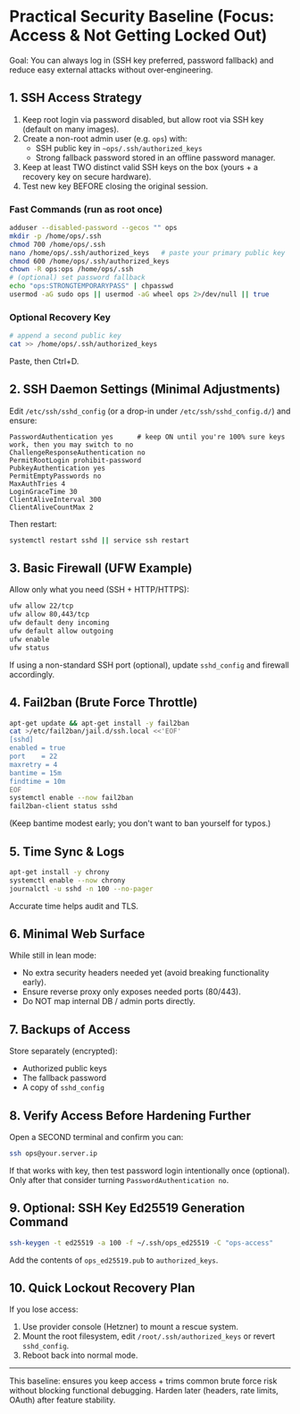 # Practical Security Baseline (Focus: Access & Not Getting Locked Out)

Goal: You can always log in (SSH key preferred, password fallback) and reduce easy external attacks without over‑engineering.

## 1. SSH Access Strategy

1. Keep root login via password disabled, but allow root via SSH key (default on many images).
2. Create a non-root admin user (e.g. `ops`) with:
   - SSH public key in `~ops/.ssh/authorized_keys`
   - Strong fallback password stored in an offline password manager.
3. Keep at least TWO distinct valid SSH keys on the box (yours + a recovery key on secure hardware).
4. Test new key BEFORE closing the original session.

### Fast Commands (run as root once)
```bash
adduser --disabled-password --gecos "" ops
mkdir -p /home/ops/.ssh
chmod 700 /home/ops/.ssh
nano /home/ops/.ssh/authorized_keys   # paste your primary public key
chmod 600 /home/ops/.ssh/authorized_keys
chown -R ops:ops /home/ops/.ssh
# (optional) set password fallback
echo "ops:STRONGTEMPORARYPASS" | chpasswd
usermod -aG sudo ops || usermod -aG wheel ops 2>/dev/null || true
```

### Optional Recovery Key
```bash
# append a second public key
cat >> /home/ops/.ssh/authorized_keys
```
Paste, then Ctrl+D.

## 2. SSH Daemon Settings (Minimal Adjustments)
Edit `/etc/ssh/sshd_config` (or a drop-in under `/etc/ssh/sshd_config.d/`) and ensure:
```
PasswordAuthentication yes      # keep ON until you're 100% sure keys work, then you may switch to no
ChallengeResponseAuthentication no
PermitRootLogin prohibit-password
PubkeyAuthentication yes
PermitEmptyPasswords no
MaxAuthTries 4
LoginGraceTime 30
ClientAliveInterval 300
ClientAliveCountMax 2
```
Then restart:
```bash
systemctl restart sshd || service ssh restart
```

## 3. Basic Firewall (UFW Example)
Allow only what you need (SSH + HTTP/HTTPS):
```bash
ufw allow 22/tcp
ufw allow 80,443/tcp
ufw default deny incoming
ufw default allow outgoing
ufw enable
ufw status
```
If using a non-standard SSH port (optional), update `sshd_config` and firewall accordingly.

## 4. Fail2ban (Brute Force Throttle)
```bash
apt-get update && apt-get install -y fail2ban
cat >/etc/fail2ban/jail.d/ssh.local <<'EOF'
[sshd]
enabled = true
port    = 22
maxretry = 4
bantime = 15m
findtime = 10m
EOF
systemctl enable --now fail2ban
fail2ban-client status sshd
```
(Keep bantime modest early; you don't want to ban yourself for typos.)

## 5. Time Sync & Logs
```bash
apt-get install -y chrony
systemctl enable --now chrony
journalctl -u sshd -n 100 --no-pager
```
Accurate time helps audit and TLS.

## 6. Minimal Web Surface
While still in lean mode:
- No extra security headers needed yet (avoid breaking functionality early).
- Ensure reverse proxy only exposes needed ports (80/443).
- Do NOT map internal DB / admin ports directly.

## 7. Backups of Access
Store separately (encrypted):
- Authorized public keys
- The fallback password
- A copy of `sshd_config`

## 8. Verify Access Before Hardening Further
Open a SECOND terminal and confirm you can:
```bash
ssh ops@your.server.ip
```
If that works with key, then test password login intentionally once (optional). Only after that consider turning `PasswordAuthentication no`.

## 9. Optional: SSH Key Ed25519 Generation Command
```bash
ssh-keygen -t ed25519 -a 100 -f ~/.ssh/ops_ed25519 -C "ops-access"
```
Add the contents of `ops_ed25519.pub` to `authorized_keys`.

## 10. Quick Lockout Recovery Plan
If you lose access:
1. Use provider console (Hetzner) to mount a rescue system.
2. Mount the root filesystem, edit `/root/.ssh/authorized_keys` or revert `sshd_config`.
3. Reboot back into normal mode.

---
This baseline: ensures you keep access + trims common brute force risk without blocking functional debugging. Harden later (headers, rate limits, OAuth) after feature stability.
